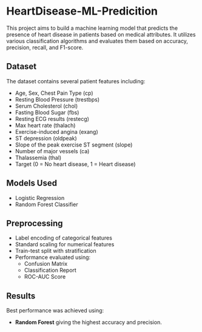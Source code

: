 # HeartDisease-ML-Predicition
This project aims to build a machine learning model that predicts the presence of heart disease in patients based on medical attributes. It utilizes various classification algorithms and evaluates them based on accuracy, precision, recall, and F1-score.

## Dataset
The dataset contains several patient features including:
- Age, Sex, Chest Pain Type (cp)
- Resting Blood Pressure (trestbps)
- Serum Cholesterol (chol)
- Fasting Blood Sugar (fbs)
- Resting ECG results (restecg)
- Max heart rate (thalach)
- Exercise-induced angina (exang)
- ST depression (oldpeak)
- Slope of the peak exercise ST segment (slope)
- Number of major vessels (ca)
- Thalassemia (thal)
- Target (0 = No heart disease, 1 = Heart disease)

## Models Used
- Logistic Regression
- Random Forest Classifier
## Preprocessing
- Label encoding of categorical features
- Standard scaling for numerical features
- Train-test split with stratification
- Performance evaluated using:
  - Confusion Matrix
  - Classification Report
  - ROC-AUC Score

## Results
Best performance was achieved using:
- **Random Forest** giving the highest accuracy and precision.

